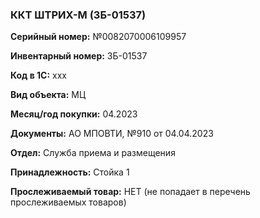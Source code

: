 ### ККТ ШТРИХ-М (ЗБ-01537)  </br>

**Серийный номер:** №0082070006109957 </br>

**Инвентарный номер:** ЗБ-01537 </br>

**Код в 1С:** xxx </br> 

**Вид объекта:** МЦ

**Месяц/год покупки:** 04.2023 </br>

**Документы:** АО МПОВТИ, №910 от 04.04.2023 </br>

**Отдел:** Служба приема и размещения  </br>

**Принадлежность:** Стойка 1 </br>

**Прослеживаемый товар:** НЕТ (не попадает в перечень прослеживаемых товаров)
